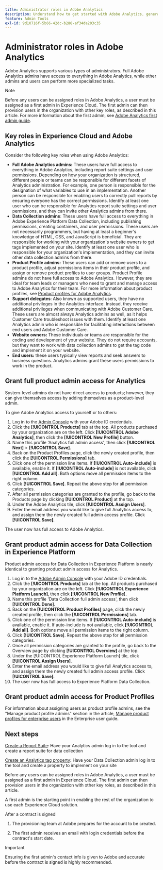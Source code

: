 ```yaml
---
title: Administrator roles in Adobe Analytics
description: Understand how to get started with Adobe Analytics, general role types, and logging in to the UI.
feature: Admin Tools
exl-id: 9d10716f-5b66-42dc-b288-af34da203c35
---
```

# Administrator roles in Adobe Analytics

Adobe Analytics supports various types of administrators. Full Adobe Analytics admins have access to everything in Adobe Analytics, while other admins and users can perform more specialized tasks. 

>[!NOTE]
>
>Before any users can be assigned roles in Adobe Analytics, a user must be assigned as a first admin in Experience Cloud. The first admin can then provision users in the organization with other key roles, as described in this article. For more information about the first admin, see [Adobe Analytics first admin guide](/help/admin/admin-console/first-admin-guide.md).


## Key roles in Experience Cloud and Adobe Analytics

Consider the following key roles when using Adobe Analytics:

* **Full Adobe Analytics admins:** These users have full access to everything in Adobe Analytics, including report suite settings and user permissions. Depending on how your organization is structured, different people or teams can be responsible for different facets of Analytics administration. For example, one person is responsible for the designation of what variables to use in an implementation. Another person can be responsible for enabling users to correctly pull reports by ensuring everyone has the correct permissions. Identify at least one user who can be responsible for Analytics report suite settings and user permissions, and they can invite other Analytics admins from there.
* **Data Collection admins:** These users have full access to everything in Adobe Experience Platform Data Collection, including publishing permissions, creating containers, and user permissions. These users are not necessarily programmers, but having at least a beginner's knowledge of HTML, CSS, and JavaScript is beneficial. They are responsible for working with your organization's website owners to get tags implemented on your site. Identify at least one user who is responsible for your organization's implementation, and they can invite other data collection admins from there.
* **Product Profile admins:** These users can add or remove users to a product profile, adjust permissions items in their product profile, and assign or remove product profiles to user groups. Product Profile admins do not have full access to Adobe Analytics. However, they are ideal for team leads or managers who need to grant and manage access to Adobe Analytics for their team. For more information about product profiles, see [Product profiles for Adobe Analytics](/help/admin/admin-console/permissions/product-profile.md).
* **Support delegates**: Also known as supported users, they have no additional privileges in the Analytics interface. Instead, they receive additional privileges when communicating with Adobe Customer Care. These users are almost always Analytics admins as well, as it helps Customer Care troubleshoot issues with them. Identify at least one Analytics admin who is responsible for facilitating interactions between end users and Adobe Customer Care.
* **Website owners:** These individuals or teams are responsible for the coding and development of your website. They do not require accounts, but they want to work with data collection admins to get the tag code and implement it on your website.
* **End users:** these users typically view reports and seek answers to business questions. Analytics admins grant these users permissions to work in the product.

## Grant full product admin access for Analytics

System-level admins do not have direct access to products; however, they can give themselves access by adding themselves as a product-level admin. 

To give Adobe Analytics access to yourself or to others:

1. Log in to the [Admin Console](https://adminconsole.adobe.com/) with your Adobe ID credentials.
1. Click the **[!UICONTROL Products]** tab at the top. All products purchased by your organization are on the left. Click **[!UICONTROL Adobe Analytics]**, then click the **[!UICONTROL New Profile]** button.
1. Name this profile 'Analytics full admin access', then click **[!UICONTROL Next]** > **[!UICONTROL Save]**.
1. Back on the Product Profiles page, click the newly created profile, then click the **[!UICONTROL Permissions]** tab.
1. Click one of the permission line items. If **[!UICONTROL Auto-include]** is available, enable it. If **[!UICONTROL Auto-include]** is not available, click **[!UICONTROL Add all]**. Both options move all permission items to the right column.
1. Click **[!UICONTROL Save]**. 
Repeat the above step for all permission categories.
1. After all permission categories are granted to the profile, go back to the Products page by clicking **[!UICONTROL Product]** at the top.
1. Under the Adobe Analytics tile, click **[!UICONTROL Assign Users]**.
1. Enter the email address you would like to give full Analytics access to, and assign them the newly created full admin access profile. Click **[!UICONTROL Save]**.

The user now has full access to Adobe Analytics.

## Grant product admin access for Data Collection in Experience Platform

Product admin access for Data Collection in Experience Platform is nearly identical to granting product admin access for Analytics.

1. Log in to the [Adobe Admin Console](https://adminconsole.adobe.com) with your Adobe ID credentials.
1. Click the **[!UICONTROL Products]** tab at the top. All products purchased by your organization are on the left. Click **[!UICONTROL Experience Platform Launch]**, then click **[!UICONTROL New Profile]**.
1. Name this profile 'Data Collection full admin access', then click **[!UICONTROL Done]**.
1. Back on the **[!UICONTROL Product Profiles]** page, click the newly created profile, then click the **[!UICONTROL Permissions]** tab.
1. Click one of the permission line items. If **[!UICONTROL Auto-include]** is available, enable it. If auto-include is not available, click **[!UICONTROL Add all]**. Both options move all permission items to the right column.
1. Click **[!UICONTROL Save]**. Repeat the above step for all permission categories.
1. Once all permission categories are granted to the profile, go back to the Overview page by clicking **[!UICONTROL Overview]** at the top.
1. Under the [!UICONTROL Experience Platform Launch] tile, click **[!UICONTROL Assign Users]**.
1. Enter the email address you would like to give full Analytics access to, and assign them the newly created full admin access profile. Click **[!UICONTROL Save]**.
1. The user now has full access to Experience Platform Data Collection.

## Grant product admin access for Product Profiles

For information about assigning users as product profile admins, see the "Manage product profile admins" section in the article, [Manage product profiles for enterprise users](https://helpx.adobe.com/enterprise/using/manage-product-profiles.html) in the Enterprise user guide.

## Next steps

[Create a Report Suite](/help/admin/admin/c-manage-report-suites/c-new-report-suite/t-create-a-report-suite.md): Have your Analytics admin log in to the tool and create a report suite for data collection

[Create an Analytics tag property](/help/implement/launch/create-analytics-property.md): Have your Data Collection admin log in to the tool and create a property to implement on your site

Before any users can be assigned roles in Adobe Analytics, a user must be assigned as a first admin in Experience Cloud. The first admin can then provision users in the organization with other key roles, as described in this article.

A first admin is the starting point in enabling the rest of the organization to use each Experience Cloud solution. 

After a contract is signed

1. The provisioning team at Adobe prepares for the account to be created. 

1. The first admin receives an email with login credentials before the contract's start date. 

>[!IMPORTANT]
>
>   Ensuring the first admin's contact info is given to Adobe and accurate before the contract is signed is highly recommended.
